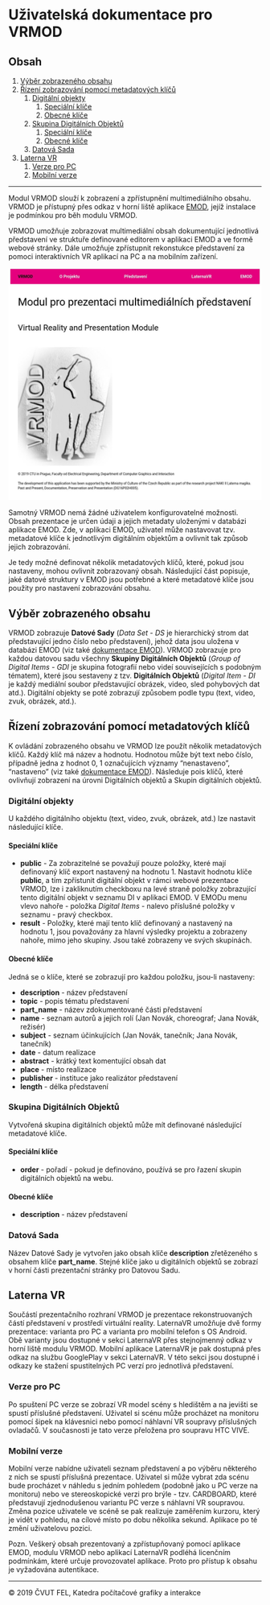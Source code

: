 # Uživatelská dokumentace pro VRMOD

## Obsah
1. [Výběr zobrazeného obsahu](#výběr-zobrazeného-obsahu)
2. [Řízení zobrazování pomocí metadatových klíčů](#řízení-zobrazování-pomocí-metadatových-klíčů)
    1. [Digitální objekty](#digitální-objekty)
        1. [Speciální klíče](#speciální-klíče)
        2. [Obecné klíče](#obecné-klíče)
    2. [Skupina Digitálních Objektů](#skupina-Digitálních-objektů)
        1. [Speciální klíče](#speciální-klíče)
        2. [Obecné klíče](#obecné-klíče)
    3. [Datová Sada](#datová-sada)
3. [Laterna VR](#laterna-vr)
    1. [Verze pro PC](#verze-pro-pc)
    2. [Mobilní verze](#mobilní-verze)

***

Modul VRMOD slouží k zobrazení a zpřístupnění multimediálního obsahu. VRMOD je přístupný přes odkaz v horní liště aplikace [EMOD](https://github.com/iimcz/emod/blob/master/frontend/lm-naki/doc/DOC.md), jejíž instalace je podmínkou pro běh modulu VRMOD. 

VRMOD umožňuje zobrazovat multimediální obsah dokumentující jednotlivá představení ve struktuře definované editorem v aplikaci EMOD a ve formě webové stránky. Dále umožňuje zpřístupnit rekonstukce představení za pomoci interaktivních VR aplikací na PC a na mobilním zařízení. 

![VRMOD Screenshot][VRMODSC1]

Samotný VRMOD nemá žádné uživatelem konfigurovatelné možnosti. Obsah prezentace je určen údaji a jejich metadaty uloženými v databázi aplikace EMOD. Zde, v aplikaci EMOD, uživatel může nastavovat tzv. metadatové klíče k jednotlivým digitálním objektům a ovlivnit tak způsob jejich zobrazování.

Je tedy možné definovat několik metadatových klíčů, které, pokud jsou nastaveny, mohou ovlivnit zobrazovaný obsah. Následující část popisuje, jaké datové struktury v EMOD jsou potřebné a které metadatové klíče jsou použity pro nastavení zobrazování obsahu.

## Výběr zobrazeného obsahu
VRMOD zobrazuje **Datové Sady** (_Data Set - DS_ je hierarchický strom dat představující jedno číslo nebo představení), jehož data jsou uložena v databázi EMOD (viz také [dokumentace EMOD](https://github.com/iimcz/emod/blob/master/frontend/lm-naki/doc/DOC.md#struktura-ulo%C5%BEen%C3%BDch-dat)). VRMOD zobrazuje pro každou datovou sadu všechny **Skupiny Digitálních Objektů** (_Group of Digital Items - GDI_ je skupina fotografií nebo videí souvisejících s podobným tématem), které jsou sestaveny z tzv. **Digitálních Objektů** (_Digital Item - DI_ je každý mediální soubor představující obrázek, video, sled pohybových dat atd.). Digitální objekty se poté zobrazují způsobem podle typu (text, video, zvuk, obrázek, atd.). 

## Řízení zobrazování pomocí metadatových klíčů
K ovládání zobrazeného obsahu ve VRMOD lze použít několik metadatových klíčů. Každý klíč má název a hodnotu. Hodnotou může být text nebo číslo, případně jedna z hodnot 0, 1 označujících významy “nenastaveno”, “nastaveno” (viz také [dokumentace EMOD](https://github.com/iimcz/emod/blob/master/frontend/lm-naki/doc/DOC.md#ruční-zadávání-metadat)).
Následuje pois klíčů, které ovlivňují zobrazení na úrovni Digitálních objektů a Skupin digitálních objektů.

### Digitální objekty
U každého digitálního objektu (text, video, zvuk, obrázek, atd.) lze nastavit následující klíče.

#### Speciální klíče

- **public** - Za zobrazitelné se považují pouze položky, které mají definovaný klíč export nastavený na hodnotu 1. 
Nastavit hodnotu klíče **public**, a tím zpřístunit digitální objekt v rámci webové prezentace VRMOD, lze i zakliknutím checkboxu na levé straně položky zobrazující tento digitální objekt v seznamu DI v aplikaci EMOD. V EMODu menu vlevo nahoře - položka _Digital Items_ - nalevo příslušné položky v seznamu - pravý checkbox.
- **result** - Položky, které mají tento klíč definovaný a nastavený na hodnotu 1, jsou považovány za hlavní výsledky projektu a zobrazeny nahoře, mimo jeho skupiny. Jsou také zobrazeny ve svých skupinách.

#### Obecné klíče

Jedná se o klíče, které se zobrazují pro každou položku, jsou-li nastaveny:

- **description** - název představení
- **topic** - popis tématu představení
- **part_name** - název zdokumentované části představení
- **name** - seznam autorů a jejich rolí (Jan Novák, choreograf; Jana Novák, režisér)
- **subject** - seznam účinkujících (Jan Novák, tanečník; Jana Novák, tanečník)
- **date** - datum realizace
- **abstract** - krátký text komentující obsah dat
- **place** - místo realizace
- **publisher** - instituce jako realizátor představení
- **length** - délka představení


### Skupina Digitálních Objektů
Vytvořená skupina digitálních objektů může mít definované následující metadatové klíče.

#### Speciální klíče

- **order** - pořadí - pokud je definováno, používá se pro řazení skupin digitálních objektů na webu.

#### Obecné klíče

- **description** - název představení

### Datová Sada
Název Datové Sady je vytvořen jako obsah klíče **description** zřetězeného s obsahem klíče **part_name**.
Stejné klíče jako u digitálních objektů se zobrazí v horní části prezentační stránky pro Datovou Sadu.

## Laterna VR

Součástí prezentačního rozhraní VRMOD je prezentace rekonstruovaných částí představení v prostředí virtuální reality. LaternaVR umožňuje dvě formy prezentace: varianta pro PC a varianta pro mobilní telefon s OS Android. Obě varianty jsou dostupné v sekci LaternaVR přes stejnojmenný odkaz v horní liště modulu VRMOD. Mobilní aplikace LaternaVR je pak dostupná přes odkaz na službu GooglePlay v sekci LaternaVR. V této sekci jsou dostupné i odkazy ke stažení spustitelných PC verzí pro jednotlivá představení.

### Verze pro PC

Po spuštení PC verze se zobrazí VR model scény s hledištěm a na jevišti se spustí příslušné představení. Uživatel si scénu může procházet na monitoru pomocí šipek na klávesnici nebo pomocí náhlavní VR soupravy příslušných ovladačů. V současnosti je tato verze přeložena pro soupravu HTC VIVE. 

### Mobilní verze 

Mobilní verze nabídne uživateli seznam představení a po výběru některého z nich se spustí příslušná prezentace. Uživatel si může vybrat zda scénu bude procházet v náhledu s jedním pohledem (podobně jako u PC verze na monitoru) nebo ve stereoskopické verzi pro brýle - tzv. CARDBOARD, které představují zjednodušenou variantu PC verze s náhlavní VR soupravou. Změna pozice uživatele ve scéně se pak realizuje zaměřením kurzoru, který je vidět v pohledu, na cílové místo po dobu několika sekund. Aplikace po té změní uživatelovu pozici.

Pozn. Veškerý obsah prezentovaný a zpřístupňovaný pomocí aplikace EMOD, modulu VRMOD nebo aplikací LaternaVR podléhá licenčním podmínkám, které určuje provozovatel aplikace. Proto pro přístup k obsahu je vyžadována autentikace.

***
© 2019 ČVUT FEL, Katedra počítačové grafiky a interakce


[VRMODSC1]: /vrmod/src/assets/vrmod_screeshot.jpg
